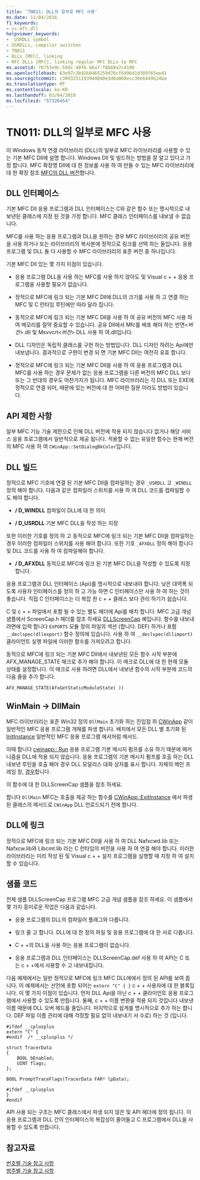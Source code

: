 ```yaml
---
title: 'TN011: DLL의 일부로 MFC 사용'
ms.date: 11/04/2016
f1_keywords:
- vc.mfc.dll
helpviewer_keywords:
- _USRDLL symbol
- USRDLLs, compiler switches
- TN011
- DLLs [MFC], linking
- MFC DLLs [MFC], linking regular MFC DLLs to MFC
ms.assetid: 76753e9c-59dc-40f6-b6a7-f6bb9a7c4190
ms.openlocfilehash: 63e97c3b9260465259d76cf6996d1d389f65ee41
ms.sourcegitcommit: c3093251193944840e3d0a068ecc30e6449624ba
ms.translationtype: MT
ms.contentlocale: ko-KR
ms.lasthandoff: 03/04/2019
ms.locfileid: "57326454"
---
```

# <a name="tn011-using-mfc-as-part-of-a-dll"></a>TN011: DLL의 일부로 MFC 사용

이 Windows 동적 연결 라이브러리 (DLL)의 일부로 MFC 라이브러리를 사용할 수 있는 기본 MFC Dll에 설명 합니다. Windows Dll 및 빌드하는 방법을 잘 알고 있다고 가정 합니다. MFC 확장명 Dll에 대 한 정보를 사용 하 여 만들 수 있는 MFC 라이브러리에 대 한 확장 참조 [MFC의 DLL 버전](../mfc/tn033-dll-version-of-mfc.md)합니다.

## <a name="dll-interfaces"></a>DLL 인터페이스

기본 MFC Dll 응용 프로그램과 DLL 인터페이스는 C와 같은 함수 또는 명시적으로 내보낸된 클래스에 지정 된 것을 가정 합니다. MFC 클래스 인터페이스를 내보낼 수 없습니다.

MFC를 사용 하는 응용 프로그램과 DLL을 원하는 경우 MFC 라이브러리의 공유 버전을 사용 하거나 또는 라이브러리의 복사본에 정적으로 링크를 선택 하는 둘입니다. 응용 프로그램 및 DLL 둘 다 사용할 수 MFC 라이브러리의 표준 버전 중 하나입니다.

기본 MFC Dll 있는 몇 가지 이점이 있습니다.

- 응용 프로그램 DLL을 사용 하는 MFC를 사용 하지 않아도 및 Visual c + + 응용 프로그램을 사용할 필요가 없습니다.

- 정적으로 MFC에 링크 되는 기본 MFC Dll에 DLL의 크기를 사용 하 고 연결 하는 MFC 및 C 런타임 루틴에만 따라 달라 집니다.

- 동적으로 MFC에 링크 되는 기본 MFC Dll을 사용 하 여 공유 버전의 MFC 사용 하 여 메모리를 절약 중요할 수 있습니다. 공유 Dll에서 Mfc를 배포 해야 하는 반면\<*버전*>.dll 및 Msvvcrt\<*버전*> DLL 사용 하 여.dll입니다.

- DLL 디자인은 독립적 클래스를 구현 하는 방법입니다. DLL 디자인 하려는 Api에만 내보냅니다. 결과적으로 구현이 변경 되 면 기본 MFC Dll는 여전히 유효 합니다.

- 정적으로 MFC에 링크 되는 기본 MFC Dll을 사용 하 여 응용 프로그램과 DLL MFC를 사용 하는 경우 문제가 없는 응용 프로그램을 다른 버전의 MFC DLL 보다 또는 그 반대의 경우도 마찬가지가 됩니다. MFC 라이브러리는 각 DLL 또는 EXE에 정적으로 연결 되어, 때문에 있는 버전에 대 한 어떠한 질문 이라도 방법이 있습니다.

## <a name="api-limitations"></a>API 제한 사항

일부 MFC 기능 기술 제한으로 인해 DLL 버전에 적용 되지 않습니다 없거나 해당 서비스 응용 프로그램에서 일반적으로 제공 됩니다. 적용할 수 없는 유일한 함수는 현재 버전의 MFC 사용 하 여 `CWinApp::SetDialogBkColor`입니다.

## <a name="building-your-dll"></a>DLL 빌드

정적으로 MFC 기호에 연결 된 기본 MFC Dll을 컴파일하는 경우 `_USRDLL` 고 `_WINDLL` 정의 해야 합니다. 다음과 같은 컴파일러 스위치를 사용 하 여 DLL 코드를 컴파일할 수도 해야 합니다.

- **/ D_WINDLL** 컴파일이 DLL에 대 한 의미

- **/ D_USRDLL** 기본 MFC DLL을 작성 하는 지정

또한 이러한 기호를 정의 하 고 동적으로 MFC에 링크 되는 기본 MFC Dll을 컴파일하는 경우 이러한 컴파일러 스위치를 사용 해야 합니다. 또한 기호 `_AFXDLL` 정의 해야 합니다 및 DLL 코드를 사용 하 여 컴파일해야 합니다.

- **/ D_AFXDLL** 동적으로 MFC에 링크 된 기본 MFC DLL을 작성할 수 있도록 지정 합니다.

응용 프로그램과 DLL 인터페이스 (Api)를 명시적으로 내보내야 합니다. 낮은 대역폭 되도록 사용자 인터페이스를 정의 하 고 가능 하면 C 인터페이스만 사용 하 여 하는 것이 좋습니다. 직접 C 인터페이스는 더 복잡 한 c + + 클래스 보다 관리 하기가 쉽습니다.

C 및 c + + 파일에서 포함 될 수 있는 별도 헤더에 Api를 배치 합니다. MFC 고급 개념 샘플에서 ScreenCap.h 헤더를 참조 하세요 [DLLScreenCap](../visual-cpp-samples.md) 예입니다. 함수를 내보내려면에 입력 합니다 `EXPORTS` 모듈 정의 파일의 섹션 (합니다. DEF) 하거나 포함 `__declspec(dllexport)` 함수 정의에 있습니다. 사용 하 여 `__declspec(dllimport)` 클라이언트 실행 파일에 이러한 함수를 가져오려고 합니다.

동적으로 MFC에 링크 되는 기본 MFC Dll에서 내보낸된 모든 함수 시작 부분에 AFX_MANAGE_STATE 매크로 추가 해야 합니다. 이 매크로 DLL에 대 한 현재 모듈 상태를 설정합니다. 이 매크로 사용 하려면 DLL에서 내보낸 함수의 시작 부분에 코드의 다음 줄을 추가 합니다.

`AFX_MANAGE_STATE(AfxGetStaticModuleState( ))`

## <a name="winmain---dllmain"></a>WinMain -> DllMain

MFC 라이브러리는 표준 Win32 정의 `DllMain` 초기화 하는 진입점 하 [CWinApp](../mfc/reference/cwinapp-class.md) 같이 일반적인 MFC 응용 프로그램 개체를 파생 합니다. 배치에서 모든 DLL 별 초기화 된 [InitInstance](../mfc/reference/cwinapp-class.md#initinstance) 일반적인 MFC 응용 프로그램 에서처럼 메서드.

이때 합니다 [cwinapp:: Run](../mfc/reference/cwinapp-class.md#run) 응용 프로그램 기본 메시지 펌프를 소유 하기 때문에 메커니즘을 DLL에 적용 되지 않습니다. 응용 프로그램의 기본 메시지 펌프를 호출 하는 DLL 내보낸 루틴을 호출 해야 경우 DLL 모덜리스 대화 상자를 표시 합니다. 자체의 메인 프레임 창, [경우](../mfc/reference/cwinapp-class.md#pretranslatemessage)합니다.

이 함수에 대 한 DLLScreenCap 샘플을 참조 하세요.

합니다 `DllMain` MFC는 호출을 제공 하는 함수를 [CWinApp::ExitInstance](../mfc/reference/cwinapp-class.md#exitinstance) 에서 파생 된 클래스의 메서드로 `CWinApp` DLL 언로드되기 전에 합니다.

## <a name="linking-your-dll"></a>DLL에 링크

정적으로 MFC에 링크 되는 기본 MFC Dll을 사용 하 여 DLL Nafxcwd.lib 또는 Nafxcw.lib와 Libcmt.lib 라는 C 런타임의 버전을 사용 하 여 연결 해야 합니다. 이러한 라이브러리는 미리 작성 된 및 Visual c + + 설치 프로그램을 실행할 때 지정 하 여 설치할 수 있습니다.

## <a name="sample-code"></a>샘플 코드

전체 샘플 DLLScreenCap 프로그램 MFC 고급 개념 샘플을 참조 하세요. 이 샘플에서 몇 가지 흥미로운 작업은 다음과 같습니다.

- 응용 프로그램의 DLL의 컴파일러 플래그와 다릅니다.

- 링크 줄 고 합니다. DLL에 대 한 정의 파일 및 응용 프로그램에 대 한 서로 다릅니다.

- C + +의 DLL을 사용 하는 응용 프로그램이 없습니다.

- 응용 프로그램과 DLL 인터페이스는 DLLScreenCap.def 사용 하 여 API는 C 또는 c + +에서 사용할 수 고 내보내집니다.

다음 예제에서는 일반 정적으로 MFC에 링크 MFC DLL에에서 정의 된 API를 보여 줍니다. 이 예제에서는 선언에 포함 되어는 `extern "C" { }` c + + 사용자에 대 한 블록입니다. 이 몇 가지 이점이 있습니다. 먼저 DLL Api을 아닌 c + + 클라이언트 응용 프로그램에서 사용할 수 있도록 만듭니다. 둘째, c + + 이름 변환을 적용 되지 것입니다 내보낸 이름 때문에 DLL 오버 헤드를 줄입니다. 마지막으로 쉽게를 명시적으로 추가 하는 합니다. DEF 파일 이름 관리에 대해 걱정할 필요 없이 내보내기 서 수로) 하는 것 (입니다.

```
#ifdef __cplusplus
extern "C" {
#endif  /* __cplusplus */

struct TracerData
{
    BOOL bEnabled;
    UINT flags;
};

BOOL PromptTraceFlags(TracerData FAR* lpData);

#ifdef __cplusplus
}
#endif
```

API 사용 되는 구조는 MFC 클래스에서 파생 되지 않은 및 API 헤더에 정의 됩니다. 이 응용 프로그램과 DLL 간의 인터페이스의 복잡성이 줄어들고 C 프로그램에서 DLL을 사용할 수 있도록 만듭니다.

## <a name="see-also"></a>참고자료

[번호별 기술 참고 사항](../mfc/technical-notes-by-number.md)<br/>
[범주별 기술 참고 사항](../mfc/technical-notes-by-category.md)
